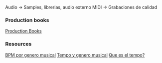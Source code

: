 Audio -> Samples, librerias, audio externo
MIDI -> Grabaciones de calidad

### Production books

[Production Books](https://www.whippedcreamsounds.com/music-production-books/)

### Resources

[BPM por genero musical](https://headbng.com/musica/bpm-por-genero-musical/)
[Tempo y genero musical](https://learningmusic.ableton.com/es/make-beats/tempo-and-genre.html)
[Que es el tempo?](https://learningmusic.ableton.com/es/make-beats/beat-and-tempo.html)